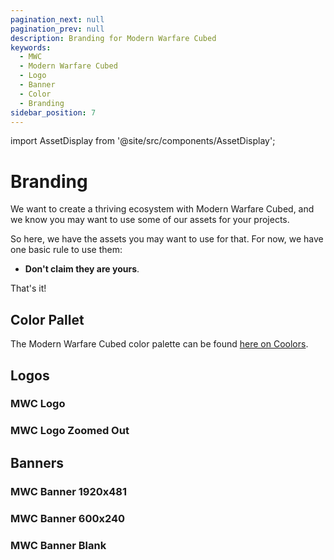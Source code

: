 ```yaml
---
pagination_next: null
pagination_prev: null
description: Branding for Modern Warfare Cubed
keywords:
  - MWC
  - Modern Warfare Cubed
  - Logo
  - Banner
  - Color
  - Branding
sidebar_position: 7
---
```


import AssetDisplay from '@site/src/components/AssetDisplay';

# Branding

We want to create a thriving ecosystem with Modern Warfare Cubed, and we know you may want to use some of our assets for your projects.

So here, we have the assets you may want to use for that. For now, we have one basic rule to use them:
- **Don't claim they are yours**.

That's it!

## Color Pallet

The Modern Warfare Cubed color palette can be found [here on Coolors](https://coolors.co/fffcfc-fdcb6e-100e0e).

## Logos

### MWC Logo

<AssetDisplay
imgSrc="https://raw.githubusercontent.com/Cubed-Development/Modern-Warfare-Cubed/main/assets/branding/MWC%20Logo.ico"
name="MWC Logo"
fileType="ICO (.ico)"
downloadUrl="https://raw.githubusercontent.com/Cubed-Development/Modern-Warfare-Cubed/main/assets/branding/MWC%20Logo.ico"
/>

### MWC Logo Zoomed Out

<AssetDisplay
imgSrc="https://raw.githubusercontent.com/Cubed-Development/Modern-Warfare-Cubed/main/assets/branding/MWC%20Logo%20Zoomed%20Out.png"
name="MWC Logo Zoomed Out"
fileType="PNG (.png)"
downloadUrl="https://raw.githubusercontent.com/Cubed-Development/Modern-Warfare-Cubed/main/assets/branding/MWC%20Logo%20Zoomed%20Out.png"
/>

## Banners

### MWC Banner 1920x481

<AssetDisplay
imgSrc="https://raw.githubusercontent.com/Cubed-Development/Modern-Warfare-Cubed/main/assets/branding/MWC%20Banner%201920x481.png"
name="MWC Banner 1920x481"
fileType="PNG (.png)"
downloadUrl="https://raw.githubusercontent.com/Cubed-Development/Modern-Warfare-Cubed/main/assets/branding/MWC%20Banner%201920x481.png"
/>

### MWC Banner 600x240

<AssetDisplay
imgSrc="https://raw.githubusercontent.com/Cubed-Development/Modern-Warfare-Cubed/main/assets/branding/MWC%20Banner%20600x240.png"
name="MWC Banner 600x240"
fileType="PNG (.png)"
downloadUrl="https://raw.githubusercontent.com/Cubed-Development/Modern-Warfare-Cubed/main/assets/branding/MWC%20Banner%20600x240.png"
/>

### MWC Banner Blank

<AssetDisplay
imgSrc="https://raw.githubusercontent.com/Cubed-Development/Modern-Warfare-Cubed/main/assets/branding/MWC%20Banner%20Blank.png"
name="MWC Banner Blank"
fileType="PNG (.png)"
downloadUrl="https://raw.githubusercontent.com/Cubed-Development/Modern-Warfare-Cubed/main/assets/branding/MWC%20Banner%20Blank.png"
/>
